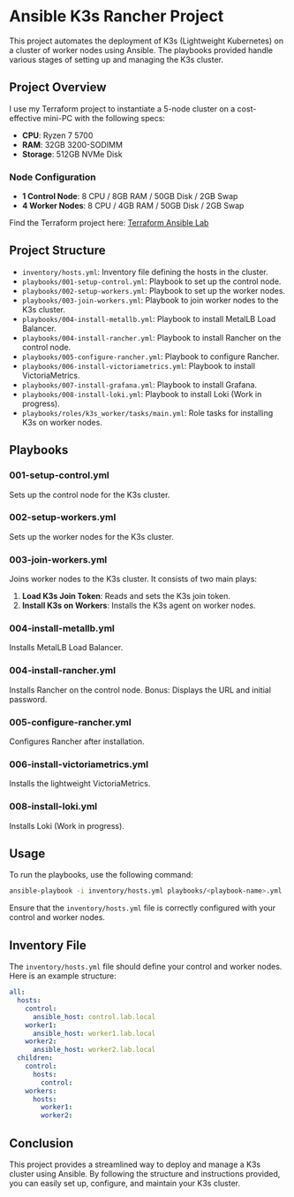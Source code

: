 # Ansible K3s Rancher Project

This project automates the deployment of K3s (Lightweight Kubernetes) on a cluster of worker nodes using Ansible. The playbooks provided handle various stages of setting up and managing the K3s cluster.

## Project Overview

I use my Terraform project to instantiate a 5-node cluster on a cost-effective mini-PC with the following specs:
- **CPU**: Ryzen 7 5700
- **RAM**: 32GB 3200-SODIMM
- **Storage**: 512GB NVMe Disk

### Node Configuration

- **1 Control Node**: 8 CPU / 8GB RAM / 50GB Disk / 2GB Swap
- **4 Worker Nodes**: 8 CPU / 4GB RAM / 50GB Disk / 2GB Swap

Find the Terraform project here: [Terraform Ansible Lab](https://github.com/abaas-madscience/terraform-ansible-lab)

## Project Structure

- `inventory/hosts.yml`: Inventory file defining the hosts in the cluster.
- `playbooks/001-setup-control.yml`: Playbook to set up the control node.
- `playbooks/002-setup-workers.yml`: Playbook to set up the worker nodes.
- `playbooks/003-join-workers.yml`: Playbook to join worker nodes to the K3s cluster.
- `playbooks/004-install-metallb.yml`: Playbook to install MetalLB Load Balancer.
- `playbooks/004-install-rancher.yml`: Playbook to install Rancher on the control node.
- `playbooks/005-configure-rancher.yml`: Playbook to configure Rancher.
- `playbooks/006-install-victoriametrics.yml`: Playbook to install VictoriaMetrics.
- `playbooks/007-install-grafana.yml`: Playbook to install Grafana.
- `playbooks/008-install-loki.yml`: Playbook to install Loki (Work in progress).
- `playbooks/roles/k3s_worker/tasks/main.yml`: Role tasks for installing K3s on worker nodes.

## Playbooks

### 001-setup-control.yml

Sets up the control node for the K3s cluster.

### 002-setup-workers.yml

Sets up the worker nodes for the K3s cluster.

### 003-join-workers.yml

Joins worker nodes to the K3s cluster. It consists of two main plays:
1. **Load K3s Join Token**: Reads and sets the K3s join token.
2. **Install K3s on Workers**: Installs the K3s agent on worker nodes.

### 004-install-metallb.yml

Installs MetalLB Load Balancer.

### 004-install-rancher.yml

Installs Rancher on the control node. Bonus: Displays the URL and initial password.

### 005-configure-rancher.yml

Configures Rancher after installation.

### 006-install-victoriametrics.yml

Installs the lightweight VictoriaMetrics.

### 008-install-loki.yml

Installs Loki (Work in progress).

## Usage

To run the playbooks, use the following command:

```sh
ansible-playbook -i inventory/hosts.yml playbooks/<playbook-name>.yml
```

Ensure that the `inventory/hosts.yml` file is correctly configured with your control and worker nodes.

## Inventory File

The `inventory/hosts.yml` file should define your control and worker nodes. Here is an example structure:

```yaml
all:
  hosts:
    control:
      ansible_host: control.lab.local
    worker1:
      ansible_host: worker1.lab.local
    worker2:
      ansible_host: worker2.lab.local
  children:
    control:
      hosts:
        control:
    workers:
      hosts:
        worker1:
        worker2:
```

## Conclusion

This project provides a streamlined way to deploy and manage a K3s cluster using Ansible. By following the structure and instructions provided, you can easily set up, configure, and maintain your K3s cluster.
